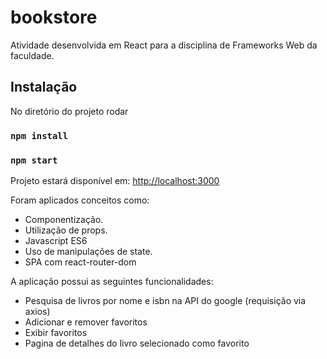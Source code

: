# bookstore

Atividade desenvolvida em React para a disciplina de Frameworks Web da faculdade.

## Instalação

No diretório do projeto rodar

### `npm install`
### `npm start`

Projeto estará disponível em: [http://localhost:3000](http://localhost:3000)

Foram aplicados conceitos como:

- Componentização.
- Utilização de props.
- Javascript ES6
- Uso de manipulações de state.
- SPA com react-router-dom

A aplicação possui as seguintes funcionalidades:
- Pesquisa de livros por nome e isbn na API do google (requisição via axios)
- Adicionar e remover favoritos
- Exibir favoritos
- Pagina de detalhes do livro selecionado como favorito